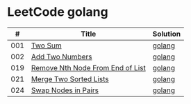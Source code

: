 LeetCode golang
========


| # | Title |  Solution  |
|---| ----- | ---------- |
|001|[Two Sum](https://leetcode.com/problems/two-sum/description/) | [golang](./algorithms/001_two_sum/main.go)
|002|[Add Two Numbers](https://leetcode.com/problems/add-two-numbers/description/) | [golang](./algorithms/002_add_two_numbers/main.go)
|019|[Remove Nth Node From End of List](https://leetcode.com/problems/remove-nth-node-from-end-of-list/description/) | [golang](./algorithms/019_remove_nth_node_from_end_of_list/main.go)
|021|[Merge Two Sorted Lists](https://leetcode.com/problems/merge-two-sorted-lists/description/) | [golang](./algorithms/021_merge_two_sorted_lists/main.go)
|024|[Swap Nodes in Pairs](https://leetcode.com/problems/swap-nodes-in-pairs/description/) | [golang](./algorithms/024_swap_nodes_in_paris/main.go)

